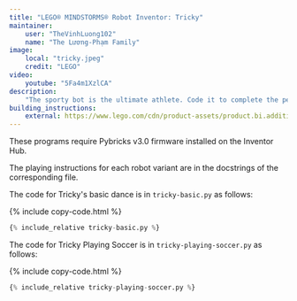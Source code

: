 ```yaml
---
title: "LEGO® MINDSTORMS® Robot Inventor: Tricky"
maintainer:
    user: "TheVinhLuong102"
    name: "The Lương-Phạm Family"
image:
    local: "tricky.jpeg"
    credit: "LEGO"
video:
    youtube: "5Fa4m1XzlCA"
description:
    "The sporty bot is the ultimate athlete. Code it to complete the perfect slam dunk or master a plethora of robot sports: basketball, bowling or soccer – the list goes on and on."
building_instructions:
    external: https://www.lego.com/cdn/product-assets/product.bi.additional.main.pdf/51515_Tricky.pdf
---
```



These programs require Pybricks v3.0 firmware installed on the Inventor Hub.

The playing instructions for each robot variant are in the docstrings of the corresponding file.

The code for Tricky's basic dance is in `tricky-basic.py` as follows:

{% include copy-code.html %}
```python
{% include_relative tricky-basic.py %}
```

The code for Tricky Playing Soccer is in `tricky-playing-soccer.py` as follows:

{% include copy-code.html %}
```python
{% include_relative tricky-playing-soccer.py %}
```
